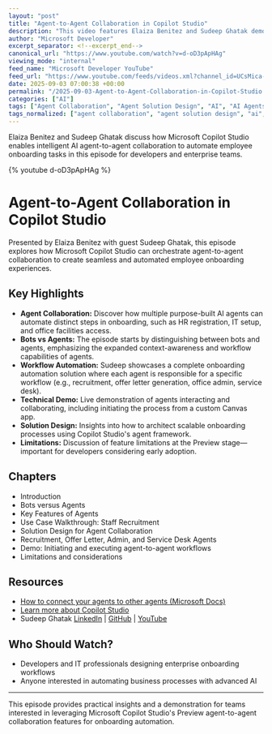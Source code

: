 ```yaml
---
layout: "post"
title: "Agent-to-Agent Collaboration in Copilot Studio"
description: "This video features Elaiza Benitez and Sudeep Ghatak demonstrating intelligent AI agent-to-agent collaboration within Microsoft Copilot Studio. They explore how multiple AI agents can automate key onboarding workflows such as HR registration, IT setup, and facilities access. Viewers will learn best practices for purpose-building agents to create scalable, efficient onboarding solutions, with a focus on advanced AI automation in enterprise environments. The session highlights the differentiation between bots and agents, provides a use case deep dive, and discusses current limitations as of the Preview release."
author: "Microsoft Developer"
excerpt_separator: <!--excerpt_end-->
canonical_url: "https://www.youtube.com/watch?v=d-oD3pApHAg"
viewing_mode: "internal"
feed_name: "Microsoft Developer YouTube"
feed_url: "https://www.youtube.com/feeds/videos.xml?channel_id=UCsMica-v34Irf9KVTh6xx-g"
date: 2025-09-03 07:00:38 +00:00
permalink: "/2025-09-03-Agent-to-Agent-Collaboration-in-Copilot-Studio.html"
categories: ["AI"]
tags: ["Agent Collaboration", "Agent Solution Design", "AI", "AI Agents", "Cloud Computing", "Copilot Studio", "Demo", "Dev", "Developer Tools", "Development", "Employee Onboarding", "Enterprise Solutions", "HR Automation", "Intelligent Automation", "IT Setup", "Microsoft", "Microsoft Copilot Studio", "Preview Feature", "Tech", "Technology", "Videos", "Workflow Automation"]
tags_normalized: ["agent collaboration", "agent solution design", "ai", "ai agents", "cloud computing", "copilot studio", "demo", "dev", "developer tools", "development", "employee onboarding", "enterprise solutions", "hr automation", "intelligent automation", "it setup", "microsoft", "microsoft copilot studio", "preview feature", "tech", "technology", "videos", "workflow automation"]
---
```


Elaiza Benitez and Sudeep Ghatak discuss how Microsoft Copilot Studio enables intelligent AI agent-to-agent collaboration to automate employee onboarding tasks in this episode for developers and enterprise teams.<!--excerpt_end-->

{% youtube d-oD3pApHAg %}

# Agent-to-Agent Collaboration in Copilot Studio

Presented by Elaiza Benitez with guest Sudeep Ghatak, this episode explores how Microsoft Copilot Studio can orchestrate agent-to-agent collaboration to create seamless and automated employee onboarding experiences.

## Key Highlights

- **Agent Collaboration:** Discover how multiple purpose-built AI agents can automate distinct steps in onboarding, such as HR registration, IT setup, and office facilities access.
- **Bots vs Agents:** The episode starts by distinguishing between bots and agents, emphasizing the expanded context-awareness and workflow capabilities of agents.
- **Workflow Automation:** Sudeep showcases a complete onboarding automation solution where each agent is responsible for a specific workflow (e.g., recruitment, offer letter generation, office admin, service desk).
- **Technical Demo:** Live demonstration of agents interacting and collaborating, including initiating the process from a custom Canvas app.
- **Solution Design:** Insights into how to architect scalable onboarding processes using Copilot Studio's agent framework.
- **Limitations:** Discussion of feature limitations at the Preview stage—important for developers considering early adoption.

## Chapters

- Introduction
- Bots versus Agents
- Key Features of Agents
- Use Case Walkthrough: Staff Recruitment
- Solution Design for Agent Collaboration
- Recruitment, Offer Letter, Admin, and Service Desk Agents
- Demo: Initiating and executing agent-to-agent workflows
- Limitations and considerations

## Resources

- [How to connect your agents to other agents (Microsoft Docs)](https://learn.microsoft.com/en-us/microsoft-copilot-studio/authoring-add-other-agents)
- [Learn more about Copilot Studio](https://aka.ms/copilotstudio)
- Sudeep Ghatak [LinkedIn](https://www.linkedin.com/in/sudeepghatak/) | [GitHub](https://github.com/sudeepghatak) | [YouTube](https://www.youtube.com/channel/UCEXVGKXko70Y4wk3DZE26OQ)

## Who Should Watch?

- Developers and IT professionals designing enterprise onboarding workflows
- Anyone interested in automating business processes with advanced AI

---

This episode provides practical insights and a demonstration for teams interested in leveraging Microsoft Copilot Studio's Preview agent-to-agent collaboration features for onboarding automation.
